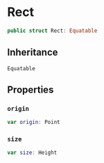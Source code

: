 # Rect

``` swift
public struct Rect:​ Equatable
```

## Inheritance

`Equatable`

## Properties

### `origin`

``` swift
var origin:​ Point
```

### `size`

``` swift
var size:​ Height
```
